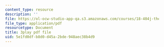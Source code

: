 ```yaml
---
content_type: resource
description: ''
file: https://ol-ocw-studio-app-qa.s3.amazonaws.com/courses/18-404j-theory-of-computation-fall-2020/5e1fd0dfb8d0d45a2bde948aec38b4d9_KAySmSEGc9U.pdf
file_type: application/pdf
resourcetype: Document
title: 3play pdf file
uid: 5e1fd0df-b8d0-d45a-2bde-948aec38b4d9
---
```

